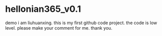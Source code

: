 # hellonian365_v0.1
demo
i am liuhuanxing. this is my first github code project. the code is low level. please make your comment for me. thank you.
